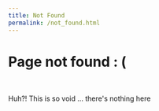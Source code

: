 ```yaml
---
title: Not Found
permalink: /not_found.html
---
```


# Page not found  : (

<br>

Huh?!  This is so void ... there's nothing here